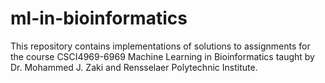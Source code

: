 # ml-in-bioinformatics
This repository contains implementations of solutions to assignments for the course CSCI4969-6969 Machine Learning in Bioinformatics taught by Dr. Mohammed J. Zaki and Rensselaer Polytechnic Institute.
